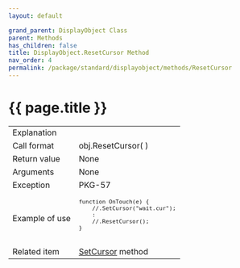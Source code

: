 ```yaml
---
layout: default

grand_parent: DisplayObject Class
parent: Methods
has_children: false
title: DisplayObject.ResetCursor Method
nav_order: 4
permalink: /package/standard/displayobject/methods/ResetCursor
---
```

# {{ page.title }}

<table>
  <tr>
    <td>Explanation</td>
    <td colspan="2"></td>
  </tr>
  <tr>
    <td>Call format</td>
    <td colspan="2">obj.ResetCursor( )</td>
  </tr>
  <tr>
    <td>Return value</td>
    <td colspan="2">None</td>
  </tr>  
  <tr>
    <td>Arguments</td>
    <td colspan="2">None</td>
  </tr>
  <tr>
    <td>Exception</td>
    <td>PKG-57</td>
    <td></td>
  </tr>
  <tr>
    <td>Example of use</td>
    <td colspan="2">
    <code><pre>
function OnTouch(e) {
    //.SetCursor("wait.cur");
    :
    //.ResetCursor();
}
    </pre></code></td>
  </tr>
  <tr>
    <td>Related item</td>
    <td colspan="2"><a href="/package/standard/displayobject/methods/SetCursor">SetCursor</a> method</td>
  </tr>
</table>

